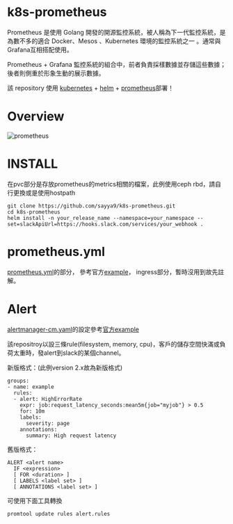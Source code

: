 # k8s-prometheus

Prometheus 是使用 Golang 開發的開源監控系統，被人稱為下一代監控系統，是為數不多的適合 Docker、Mesos 、Kubernetes 環境的監控系統之一 。通常與
Grafana互相搭配使用。

Prometheus + Grafana 監控系統的組合中，前者負責採樣數據並存儲這些數據；後者則側重於形象生動的展示數據。

該 repository 使用 [kubernetes](https://kubernetes.io) + [helm](https://helm.sh/) + [prometheus](https://prometheus.io/)部署！

# Overview
![prometheus](https://prometheus.io/assets/architecture.svg)

INSTALL
=======
在pvc部分是存放prometheus的metrics相關的檔案，此例使用ceph rbd，請自行更換或是使用hostpath

```
git clone https://github.com/sayya9/k8s-prometheus.git
cd k8s-prometheus
helm install -n your_release_name --namespace=your_namespace --set=slackApiUrl=https://hooks.slack.com/services/your_webhook .
```

prometheus.yml
=======
[prometheus.yml](https://github.com/sayya9/k8s-prometheus/blob/master/templates/prometheus-cm.yaml)的部分，
參考官方[example](https://github.com/prometheus/prometheus/blob/master/documentation/examples/prometheus-kubernetes.yml)，
ingress部分，暫時沒用到故先註解。

Alert
=======
[alertmanager-cm.yaml](https://github.com/sayya9/k8s-prometheus/blob/master/templates/alertmanager-cm.yaml)的設定參考[官方example](https://github.com/prometheus/alertmanager/blob/master/doc/examples/simple.yml)

該repositroy以設三條rule(filesystem, memory, cpu)，客戶的儲存空間快滿或負荷太重時，發alert到slack的某個channel。

新版格式：(此例version 2.x故為新版格式)

```
groups:
- name: example
  rules:
  - alert: HighErrorRate
    expr: job:request_latency_seconds:mean5m{job="myjob"} > 0.5
    for: 10m
    labels:
      severity: page
    annotations:
      summary: High request latency
```

舊版格式：
```
ALERT <alert name>
  IF <expression>
  [ FOR <duration> ]
  [ LABELS <label set> ]
  [ ANNOTATIONS <label set> ]
```

可使用下面工具轉換
```
promtool update rules alert.rules
```
